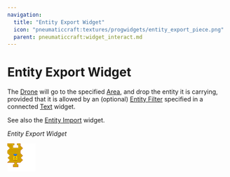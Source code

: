 ```yaml
---
navigation:
  title: "Entity Export Widget"
  icon: "pneumaticcraft:textures/progwidgets/entity_export_piece.png"
  parent: pneumaticcraft:widget_interact.md
---
```


# Entity Export Widget

The [Drone](../tools/drone.md) will go to the specified [Area](./area.md), and drop the entity it is carrying, provided that it is allowed by an (optional) [Entity Filter](../base_concepts/entity_filter.md) specified in a connected [Text](./text.md) widget.

See also the [Entity Import](./entity_import.md) widget.

*Entity Export Widget*

![](entity_export_piece.png)

